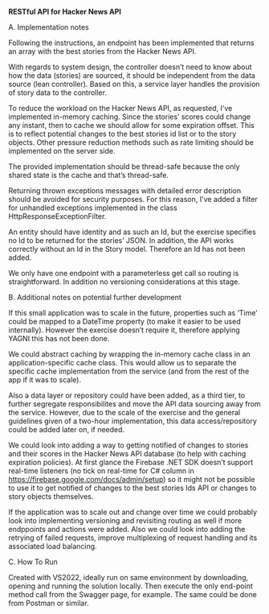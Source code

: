**RESTful API for Hacker News API**

A. Implementation notes

Following the instructions, an endpoint has been implemented that returns an array with the best stories from the Hacker News API.

With regards to system design, the controller doesn’t need to know about how the data (stories) are sourced, it should be independent from the data source (lean controller). Based on this, a service layer handles the provision of story data to the controller.

To reduce the workload on the Hacker News API, as requested, I’ve implemented in-memory caching. Since the stories’ scores could change any instant, then to cache we should allow for some expiration offset. This is to reflect potential changes to the best stories id list or to the story objects. Other pressure reduction methods such as rate limiting should be implemented on the server side.

The provided implementation should be thread-safe because the only shared state is the cache and that’s thread-safe.

Returning thrown exceptions messages with detailed error description should be avoided for security purposes. For this reason, I've added a filter for unhandled exceptions implemented in the class HttpResponseExceptionFilter.

An entity should have identity and as such an Id, but the exercise specifies no Id to be returned for the stories’ JSON. In addition, the API works correctly without an Id in the Story model. Therefore an Id has not been added.

We only have one endpoint with a parameterless get call so routing is straightforward. In addition no versioning considerations at this stage.

B. Additional notes on potential further development

If this small application was to scale in the future, properties such as ‘Time’ could be mapped to a DateTime property (to make it easier to be used internally). However the exercise doesn’t require it, therefore applying YAGNI this has not been done.

We could abstract caching by wrapping the in-memory cache class in an application-specific cache class. This would allow us to separate the specific cache implementation from the service (and from the rest of the app if it was to scale).

Also a data layer or repository could have been added, as a third tier, to further segregate responsibilites and move the API data sourcing away from the service. However, due to the scale of the exercise and the general guidelines given of a two-hour implementation, this data access/repository could be added later on, if needed.

We could look into adding a way to getting notified of changes to stories and their scores in the Hacker News API database (to help with caching expiration policies). At first glance the Firebase .NET SDK doesn’t support real-time listeners (no tick on real-time for C# column in https://firebase.google.com/docs/admin/setup) so it might not be possible to use it to get notified of changes to the best stories Ids API or changes to story objects themselves.

If the application was to scale out and change over time we could probably look into implementing versioning and revisiting routing as well if more endppoints and actions were added. Also we could look into adding the retrying of failed requests, improve multiplexing of request handling and its associated load balancing.

C. How To Run

Created with VS2022, ideally run on same environment by downloading, opening and running the solution locally. Then execute the only end-point method call from the Swagger page, for example. The same could be done from Postman or similar.
